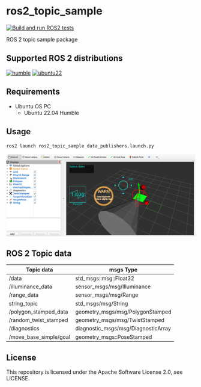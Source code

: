 # ros2_topic_sample

[![Build and run ROS2 tests](https://github.com/tasada038/ros2_topic_sample/actions/workflows/ros2_ci.yml/badge.svg)](https://github.com/tasada038/ros2_topic_sample/actions/workflows/ros2_ci.yml)

ROS 2 topic sample package

## Supported ROS 2 distributions

[![humble][humble-badge]][humble]
[![ubuntu22][ubuntu22-badge]][ubuntu22]

## Requirements
- Ubuntu OS PC
  - Ubuntu 22.04 Humble

## Usage

```
ros2 launch ros2_topic_sample data_publishers.launch.py 
```

![ros2 topic img](/img/ros2_topic_sample.png)

## ROS 2 Topic data

| Topic data             | msgs Type                           |
| -------------          | -------------                       |
| /data                  | std_msgs::msg::Float32              |
| /illuminance_data      | sensor_msgs/msg/Illuminance         |
| /range_data            | sensor_msgs/msg/Range               |
| string_topic           | std_msgs/msg/String                 |
| /polygon_stamped_data  | geometry_msgs/msg/PolygonStamped    |
| /random_twist_stamped  | geometry_msgs/msg/TwistStamped      |
| /diagnostics           | diagnostic_msgs/msg/DiagnosticArray |
| /move_base_simple/goal | geometry_msgs::PoseStamped          |

## License
This repository is licensed under the Apache Software License 2.0, see LICENSE.

[humble-badge]: https://img.shields.io/badge/-HUMBLE-orange?style=flat-square&logo=ros
[humble]: https://docs.ros.org/en/humble/index.html

[ubuntu22-badge]: https://img.shields.io/badge/-UBUNTU%2022%2E04-blue?style=flat-square&logo=ubuntu&logoColor=white
[ubuntu22]: https://releases.ubuntu.com/jammy/

